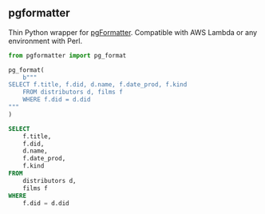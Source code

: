 ## pgformatter

Thin Python wrapper for [pgFormatter](https://github.com/darold/pgFormatter/).
Compatible with AWS Lambda or any environment with Perl.

```python
from pgformatter import pg_format

pg_format(
    b"""
SELECT f.title, f.did, d.name, f.date_prod, f.kind
    FROM distributors d, films f
    WHERE f.did = d.did
"""
)
```

```sql
SELECT
    f.title,
    f.did,
    d.name,
    f.date_prod,
    f.kind
FROM
    distributors d,
    films f
WHERE
    f.did = d.did
```
